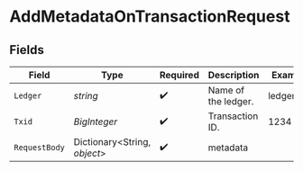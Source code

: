 # AddMetadataOnTransactionRequest


## Fields

| Field                        | Type                         | Required                     | Description                  | Example                      |
| ---------------------------- | ---------------------------- | ---------------------------- | ---------------------------- | ---------------------------- |
| `Ledger`                     | *string*                     | :heavy_check_mark:           | Name of the ledger.          | ledger001                    |
| `Txid`                       | *BigInteger*                 | :heavy_check_mark:           | Transaction ID.              | 1234                         |
| `RequestBody`                | Dictionary<String, *object*> | :heavy_check_mark:           | metadata                     |                              |